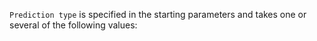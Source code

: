 
`Prediction type` is specified in the starting parameters and takes one or several of the following values:
